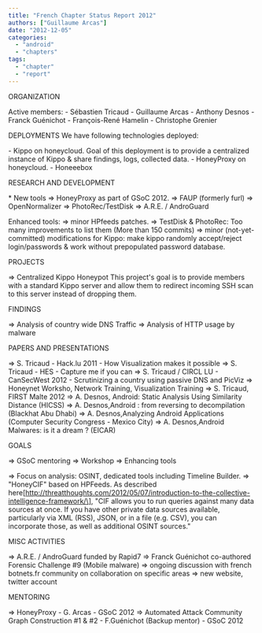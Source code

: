 ```yaml
---
title: "French Chapter Status Report 2012"
authors: ["Guillaume Arcas"]
date: "2012-12-05"
categories: 
  - "android"
  - "chapters"
tags: 
  - "chapter"
  - "report"
---
```


ORGANIZATION

Active members: - Sébastien Tricaud - Guillaume Arcas - Anthony Desnos - Franck Guénichot - François-René Hamelin - Christophe Grenier

DEPLOYMENTS We have following technologies deployed:

\- Kippo on honeycloud. Goal of this deployment is to provide a centralized instance of Kippo & share findings, logs, collected data. - HoneyProxy on honeycloud. - Honeeebox

RESEARCH AND DEVELOPMENT

\* New tools => HoneyProxy as part of GSoC 2012. => FAUP (formerly furl) => OpenNormalizer => PhotoRec/TestDisk => A.R.E. / AndroGuard

Enhanced tools: => minor HPfeeds patches. => TestDisk & PhotoRec: Too many improvements to list them (More than 150 commits) => minor (not-yet-committed) modifications for Kippo: make kippo randomly accept/reject login/passwords & work without prepopulated password database.

PROJECTS

\=> Centralized Kippo Honeypot This project's goal is to provide members with a standard Kippo server and allow them to redirect incoming SSH scan to this server instead of dropping them.

FINDINGS

\=> Analysis of country wide DNS Traffic => Analysis of HTTP usage by malware

PAPERS AND PRESENTATIONS

\=> S. Tricaud - Hack.lu 2011 - How Visualization makes it possible => S. Tricaud - HES - Capture me if you can => S. Tricaud / CIRCL LU - CanSecWest 2012 - Scrutinizing a country using passive DNS and PicViz => Honeynet Worksho, Network Training, Visualization Training => S. Tricaud, FIRST Malte 2012 => A. Desnos, Android: Static Analysis Using Similarity Distance (HICSS) => A. Desnos,Android : from reversing to decompilation (Blackhat Abu Dhabi) => A. Desnos,Analyzing Android Applications (Computer Security Congress - Mexico City) => A. Desnos,Android Malwares: is it a dream ? (EICAR)

GOALS

\=> GSoC mentoring => Workshop => Enhancing tools

\=> Focus on analysis: OSINT, dedicated tools including Timeline Builder. => "HoneyCIF" based on HPFeeds. As described here\[http://threatthoughts.com/2012/05/07/introduction-to-the-collective-intelligence-framework/\], "CIF allows you to run queries against many data sources at once. If you have other private data sources available, particularly via XML (RSS), JSON, or in a file (e.g. CSV), you can incorporate those, as well as additional OSINT sources."

MISC ACTIVITIES

\=> A.R.E. / AndroGuard funded by Rapid7 => Franck Guénichot co-authored Forensic Challenge #9 (Mobile malware) => ongoing discussion with french botnets.fr community on collaboration on specific areas => new website, twitter account

MENTORING

\=> HoneyProxy - G. Arcas - GSoC 2012 => Automated Attack Community Graph Construction #1 & #2 - F.Guénichot (Backup mentor) - GSoC 2012
